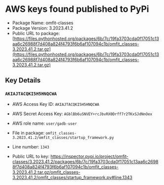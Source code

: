 # AWS keys found published to PyPi

* Package Name: omfit-classes
* Package Version: 3.2023.41.2
* Public URL to package: [https://files.pythonhosted.org/packages/6b/7c/19fa3703cda0f17051c13aa6c26988f7d408a824f4793f6b6af107094c1b/omfit_classes-3.2023.41.2.tar.gz](https://files.pythonhosted.org/packages/6b/7c/19fa3703cda0f17051c13aa6c26988f7d408a824f4793f6b6af107094c1b/omfit_classes-3.2023.41.2.tar.gz)

## Key Details

### `AKIAJTACQKI5H5HNQCWA`

* AWS Access Key ID: `AKIAJTACQKI5H5HNQCWA`
* AWS Secret Access Key: `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` 
* AWS role name: `user/gadb-user`
* File in package: `omfit_classes-3.2023.41.2/omfit_classes/startup_framework.py`
* Line number: `1343`

* Public URL to key: https://inspector.pypi.io/project/omfit-classes/3.2023.41.2/packages/6b/7c/19fa3703cda0f17051c13aa6c26988f7d408a824f4793f6b6af107094c1b/omfit_classes-3.2023.41.2.tar.gz/omfit_classes-3.2023.41.2/omfit_classes/startup_framework.py#line.1343


